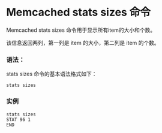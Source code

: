 # Memcached stats sizes 命令

Memcached stats sizes 命令用于显示所有item的大小和个数。

该信息返回两列，第一列是 item 的大小，第二列是 item 的个数。

### 语法：

stats sizes 命令的基本语法格式如下：

```
stats sizes
```

### 实例

```
stats sizes
STAT 96 1
END
```